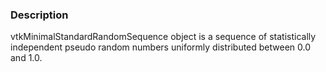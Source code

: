 ### Description

vtkMinimalStandardRandomSequence object is a sequence of statistically independent pseudo random numbers uniformly distributed between 0.0 and 1.0.
